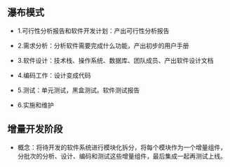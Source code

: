 ## 瀑布模式
* 1.可行性分析报告和软件开发计划：产出可行性分析报告

* 2.需求分析：分析软件需要完成什么功能，产出初步的用户手册

* 3.软件设计：技术栈、操作系统、数据库、团队成员、产出软件设计文档

* 4.编码工作：设计变成代码

* 5.测试：单元测试，黑盒测试。软件测试报告

* 6.实施和维护

## 增量开发阶段
* 概念：将待开发的软件系统进行模块化拆分，将每个模块作为一个增量组件，分批次的分析、设计、编码和测试这些增量组件，最后集成一起再测试上线。
